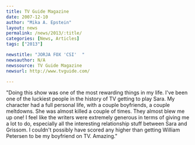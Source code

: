 ```yaml
---
title: TV Guide Magazine
date: 2007-12-10
author: "Mika A. Epstein"
layout: news
permalink: /news/2013/:title/
categories: [News, Articles]
tags: ["2013"]

newstitle: "JORJA FOX 'CSI'  "
newsauthor: N/A  
newssource: TV Guide Magazine  
newsurl: http://www.tvguide.com/  

---
```


"Doing this show was one of the most rewarding things in my life. I've been one of the luckiest people in the history of TV getting to play Sara. My character had a full personal life, with a couple boyfriends, a couple meltdowns. She was almost killed a couple of times. They almost blew me up one! I feel like the writers were extremely generous in terms of giving me a lot to do, especially all the interesting relationship stuff between Sara and Grissom. I couldn't possibly have scored any higher than getting William Petersen to be my boyfriend on TV. Amazing."  
